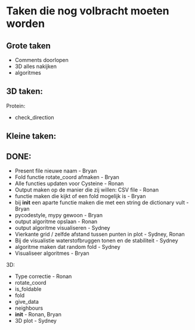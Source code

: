# Taken die nog volbracht moeten worden

## Grote taken
- Comments doorlopen
- 3D alles nakijken
- algoritmes



## 3D taken:
Protein:
- check_direction

## Kleine taken:


## DONE:
- Present file nieuwe naam - Bryan
- Fold functie rotate_coord afmaken - Bryan
- Alle functies updaten voor Cysteine - Ronan
- Output maken op de manier die zij willen: CSV file - Ronan
- functie maken die kijkt of een fold mogelijk is - Bryan
- bij __init__ een aparte functie maken die met een string de dictionary vult - Bryan
- pycodestyle, mypy gewoon - Bryan
- output algoritme opslaan - Ronan
- output algoritme visualiseren - Sydney
- Vierkante grid / zelfde afstand tussen punten in plot - Sydney, Ronan
- Bij de visualistie waterstofbruggen tonen en de stabiliteit - Sydney
- algoritme maken dat random fold - Sydney
- Visualiseer algoritmes - Bryan

3D:
- Type correctie - Ronan
- rotate_coord
- is_foldable
- fold
- give_data
- neighbours
- __init__ - Ronan, Bryan
- 3D plot - Sydney
